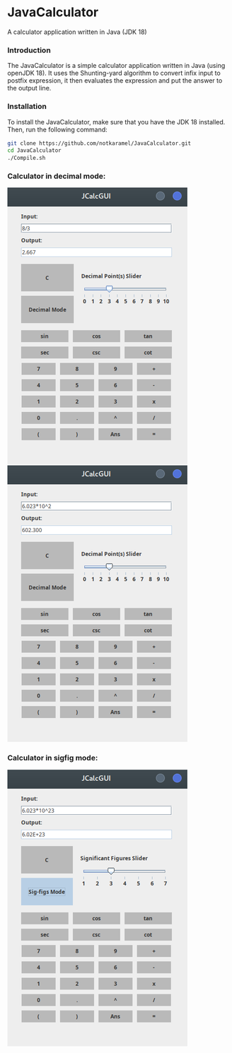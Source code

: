 # JavaCalculator
A calculator application written in Java (JDK 18)

### Introduction
The JavaCalculator is a simple calculator application written in Java (using openJDK 18).
It uses the Shunting-yard algorithm to convert infix input to postfix expression, it then evaluates the expression and put the answer to the output line.

### Installation
To install the JavaCalculator, make sure that you have the JDK 18 installed.
Then, run the following command:
```bash
git clone https://github.com/notkaramel/JavaCalculator.git
cd JavaCalculator
./Compile.sh
```


### Calculator in decimal mode: 
![demo-deci-1](./demo_pictures/demo-deci-1.png)
![demo-deci-2](./demo_pictures/demo-deci-2.png)

### Calculator in sigfig mode:
![demo-sigfig-1](./demo_pictures/demo-sigfig-1.png)
